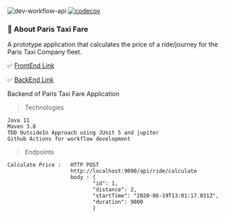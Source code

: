 ![dev-workflow-api](https://github.com/kasdihacene/paris-taxi-fare-kata/workflows/dev-workflow-api/badge.svg)
[![codecov](https://codecov.io/gh/kasdihacene/paris-taxi-fare-kata/branch/master/graph/badge.svg)](https://codecov.io/gh/kasdihacene/paris-taxi-fare-kata)

### :construction_worker: About Paris Taxi Fare
A prototype application that calculates the price of a ride/journey for the Paris Taxi Company fleet.

:white_check_mark: [FrontEnd Link](https://github.com/kasdihacene/taxis-ui)

:white_check_mark: [BackEnd Link](https://github.com/kasdihacene/paris-taxi-fare-kata)

Backend of Paris Taxi Fare Application
> Technologies
    
    Java 11
    Maven 3.8
    TDD OutsideIn Approach using JUnit 5 and jupiter
    Github Actions for workflow development


> Endpoints
    
    Calculate Price :   HTTP POST 
                        http://localhost:9090/api/ride/calculate
                        body : {
                               "id": 1,
                               "distance": 2,
                               "startTime": "2020-06-19T13:01:17.031Z",
                               "duration": 9000
                               }
